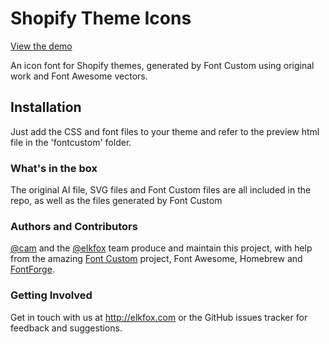 # Shopify Theme Icons

<a title="Shopify Icon Font Demo" href="http://elkfox.github.io/Shopify-Theme-Icons/">View the demo</a>

An icon font for Shopify themes, generated by Font Custom using original work and Font Awesome vectors.

## Installation

Just add the CSS and font files to your theme and refer to the preview html file in the 'fontcustom' folder.

### What's in the box

The original AI file, SVG files and Font Custom files are all included in the repo, as well as the files generated by Font Custom

### Authors and Contributors

<p><a href="https://github.com/cam" class="user-mention">@cam</a> and the <a href="https://github.com/elkfox" class="user-mention">@elkfox</a> team produce and maintain this project, with help from the amazing <a href="http://fontcustom.com">Font Custom</a> project, Font Awesome, Homebrew and <a href="http://fontforge.github.io">FontForge</a>.</p>

### Getting Involved

<p>Get in touch with us at <a href="http://elkfox.com">http://elkfox.com</a> or the GitHub issues tracker for feedback and suggestions.</p>
